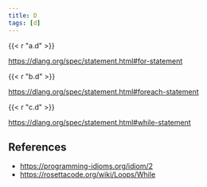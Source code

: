 ```yaml
---
title: D
tags: [d]
---
```


{{< r "a.d" >}}

<https://dlang.org/spec/statement.html#for-statement>

{{< r "b.d" >}}

<https://dlang.org/spec/statement.html#foreach-statement>

{{< r "c.d" >}}

<https://dlang.org/spec/statement.html#while-statement>

## References

- <https://programming-idioms.org/idiom/2>
- <https://rosettacode.org/wiki/Loops/While>
